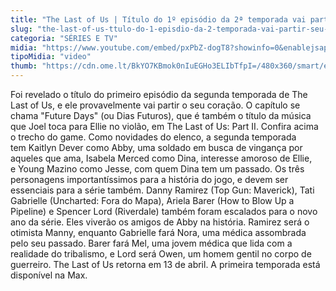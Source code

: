```yaml
---
title: "The Last of Us | Título do 1º episódio da 2ª temporada vai partir seu coração"
slug: "the-last-of-us-ttulo-do-1-episdio-da-2-temporada-vai-partir-seu-corao"
categoria: "SÉRIES E TV"
midia: "https://www.youtube.com/embed/pxPbZ-dogT8?showinfo=0&enablejsapi=1"
tipoMidia: "video"
thumb: "https://cdn.ome.lt/BkYO7KBmok0nIuEGHo3ELIbTfpI=/480x360/smart/extras/conteudos/omelete_THUMB_-_2025-03-24T120758.394.png"
---
```


Foi revelado o título do primeiro episódio da segunda temporada de The Last of Us, e ele provavelmente vai partir o seu coração. O capítulo se chama "Future Days" (ou Dias Futuros), que é também o título da música que Joel toca para Ellie no violão, em The Last of Us: Part II. Confira acima o trecho do game.
Como novidades do elenco, a segunda temporada tem Kaitlyn Dever como Abby, uma soldado em busca de vingança por aqueles que ama, Isabela Merced como Dina, interesse amoroso de Ellie, e Young Mazino como Jesse, com quem Dina tem um passado. Os três personagens importantíssimos para a história do jogo, e devem ser essenciais para a série também.
Danny Ramirez (Top Gun: Maverick), Tati Gabrielle (Uncharted: Fora do Mapa), Ariela Barer (How to Blow Up a Pipeline) e Spencer Lord (Riverdale) também foram escalados para o novo ano da série. Eles viverão os amigos de Abby na história. Ramirez será o otimista Manny, enquanto Gabrielle fará Nora, uma médica assombrada pelo seu passado. Barer fará Mel, uma jovem médica que lida com a realidade do tribalismo, e Lord será Owen, um homem gentil no corpo de guerreiro.
The Last of Us retorna em 13 de abril. A primeira temporada está disponível na Max.